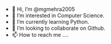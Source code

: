 - 👋 Hi, I’m @mgmehra2005
- 👀 I’m interested in Computer Science.
- 🌱 I’m currently learning Python.
- 💞️ I’m looking to collaborate on Github.
- 📫 How to reach me ....

<!---
mgmehra2005/mgmehra2005 is a ✨ special ✨ repository because its `README.md` (this file) appears on your GitHub profile.
You can click the Preview link to take a look at your changes.
--->
